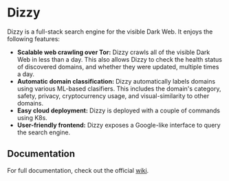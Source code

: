 # Dizzy

Dizzy is a full-stack search engine for the visible Dark Web. It enjoys the following features:
- **Scalable web crawling over Tor:** Dizzy crawls all of the visible Dark Web in less than a day. This also allows Dizzy to check the health status of discovered domains, and whether they were updated, multiple times a day.
- **Automatic domain classification:** Dizzy automatically labels domains using various ML-based clasifiers. This includes the domain's category, safety, privacy, cryptocurrency usage, and visual-similarity to other domains.
- **Easy cloud deployment:** Dizzy is deployed with a couple of commands using K8s.
- **User-friendly frontend:** Dizzy exposes a Google-like interface to query the search engine.

## Documentation

For full documentation, check out the official [wiki](https://github.com/cibr-qcri/dizzy/wiki). 
